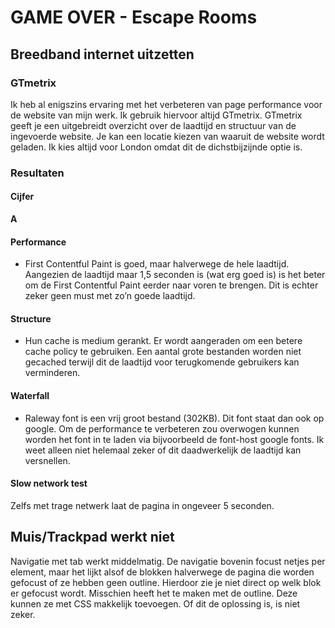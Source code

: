 # GAME OVER - Escape Rooms

## Breedband internet uitzetten

### GTmetrix
Ik heb al enigszins ervaring met het verbeteren van page performance voor de website van mijn werk. Ik gebruik hiervoor altijd GTmetrix. GTmetrix geeft je een uitgebreidt overzicht over de laadtijd en structuur van de ingevoerde website. Je kan een locatie kiezen van waaruit de website wordt geladen. Ik kies altijd voor London omdat dit de dichstbijzijnde optie is.

### Resultaten

#### Cijfer

**A**

#### Performance
- First Contentful Paint is goed, maar halverwege de hele laadtijd. Aangezien de laadtijd maar 1,5 seconden is (wat erg goed is) is het beter om de First Contentful Paint eerder naar voren te brengen. Dit is echter zeker geen must met zo’n goede laadtijd.

#### Structure
- Hun cache is medium gerankt. Er wordt aangeraden om een betere cache policy te gebruiken. Een aantal grote bestanden worden niet gecached terwijl dit de laadtijd voor terugkomende gebruikers kan verminderen.

#### Waterfall
- Raleway font is een vrij groot bestand (302KB). Dit font staat dan ook op google. Om de performance te verbeteren zou overwogen kunnen worden het font in te laden via bijvoorbeeld de font-host google fonts. Ik weet alleen niet helemaal zeker of dit daadwerkelijk de laadtijd kan versnellen.

#### Slow network test
Zelfs met trage netwerk laat de pagina in ongeveer 5 seconden.


## Muis/Trackpad werkt niet

Navigatie met tab werkt middelmatig. De navigatie bovenin focust netjes per element, maar het lijkt alsof de blokken halverwege de pagina die worden gefocust of ze hebben geen outline. Hierdoor zie je niet direct op welk blok er gefocust wordt. Misschien heeft het te maken met de outline. Deze kunnen ze met CSS makkelijk toevoegen. Of dit de oplossing is, is niet zeker.
